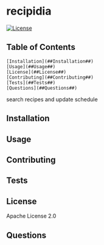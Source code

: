 # recipidia # 
    
[![License](https://img.shields.io/badge/License-Apache%202.0-blue.svg)](https://opensource.org/licenses/Apache-2.0)
    
## Table of Contents ##
    [Installation](##Installation##)
    [Usage](##Usage##)
    [License](##License##)
    [Contributing](##Contributing##)
    [Tests](##Tests##)
    [Questions](##Questions##)

    
search recipes and update schedule
    
## Installation ##
    
## Usage ##
    
## Contributing ##
    
## Tests ##
    
## License ##
    
Apache License 2.0
    
## Questions ##
    